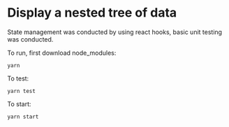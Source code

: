 # Display a nested tree of data

State management was conducted by using react hooks, basic unit testing was conducted.

To run, first download node_modules:

`yarn`

To test:

`yarn test`

To start:

`yarn start`
